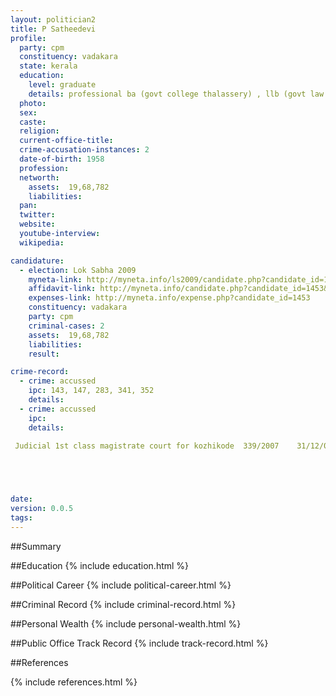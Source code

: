 ```yaml
---
layout: politician2
title: P Satheedevi
profile: 
  party: cpm
  constituency: vadakara
  state: kerala
  education: 
    level: graduate
    details: professional ba (govt college thalassery) , llb (govt law college kozhikode)
  photo: 
  sex: 
  caste: 
  religion: 
  current-office-title: 
  crime-accusation-instances: 2
  date-of-birth: 1958
  profession: 
  networth: 
    assets:  19,68,782
    liabilities: 
  pan: 
  twitter: 
  website: 
  youtube-interview: 
  wikipedia: 

candidature: 
  - election: Lok Sabha 2009
    myneta-link: http://myneta.info/ls2009/candidate.php?candidate_id=1453
    affidavit-link: http://myneta.info/candidate.php?candidate_id=1453&scan=original
    expenses-link: http://myneta.info/expense.php?candidate_id=1453
    constituency: vadakara 
    party: cpm
    criminal-cases: 2
    assets:  19,68,782
    liabilities: 
    result:  

crime-record: 
  - crime: accussed
    ipc: 143, 147, 283, 341, 352
    details:    
  - crime: accussed
    ipc: 
    details:  

 Judicial 1st class magistrate court for kozhikode	339/2007	31/12/04



  

date: 
version: 0.0.5
tags: 
---
```

##Summary


##Education
{% include education.html %}


##Political Career
{% include political-career.html %}


##Criminal Record
{% include criminal-record.html %}


##Personal Wealth
{% include personal-wealth.html %}


##Public Office Track Record
{% include track-record.html %}


##References


{% include references.html %}